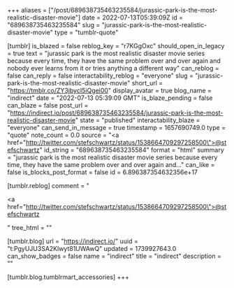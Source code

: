 +++
aliases = ["/post/689638735463235584/jurassic-park-is-the-most-realistic-disaster-movie"]
date = 2022-07-13T05:39:09Z
id = "689638735463235584"
slug = "jurassic-park-is-the-most-realistic-disaster-movie"
type = "tumblr-quote"

[tumblr]
is_blazed = false
reblog_key = "r7KGgOxc"
should_open_in_legacy = true
text = "jurassic park is the most realistic disaster movie series because every time, they have the same problem over and over again and nobody ever learns from it or tries anything a different way"
can_reblog = false
can_reply = false
interactability_reblog = "everyone"
slug = "jurassic-park-is-the-most-realistic-disaster-movie"
short_url = "https://tmblr.co/ZY3jbycI5iQgei00"
display_avatar = true
blog_name = "indirect"
date = "2022-07-13 05:39:09 GMT"
is_blaze_pending = false
can_blaze = false
post_url = "https://indirect.io/post/689638735463235584/jurassic-park-is-the-most-realistic-disaster-movie"
state = "published"
interactability_blaze = "everyone"
can_send_in_message = true
timestamp = 1657690749.0
type = "quote"
note_count = 0.0
source = "<a href=\"http://twitter.com/stefschwartz/status/1538664709297258500\">@stefschwartz</a>"
id_string = "689638735463235584"
format = "html"
summary = "jurassic park is the most realistic disaster movie series because every time, they have the same problem over and over again and..."
can_like = false
is_blocks_post_format = false
id = 6.896387354632356e+17

[tumblr.reblog]
comment = "<p><a href=\"http://twitter.com/stefschwartz/status/1538664709297258500\">@stefschwartz</a></p>"
tree_html = ""

[tumblr.blog]
url = "https://indirect.io/"
uuid = "t:PgyUJU3SA2Klwyt81UWAwQ"
updated = 1739927643.0
can_show_badges = false
name = "indirect"
title = "indirect"
description = ""

[tumblr.blog.tumblrmart_accessories]
+++

